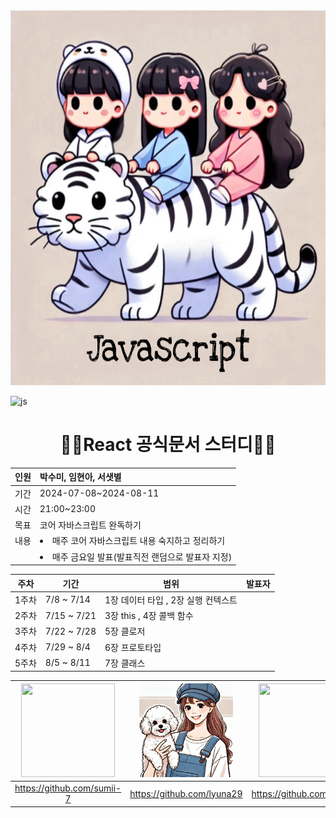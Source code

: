 <img src="photo/main.jpeg"  width="100%" height="600"/> 

![js](https://img.shields.io/badge/JavaScript-F7DF1E?style=for-the-badge&logo=JavaScript&logoColor=white)


<div align="center">
    
# 👨‍💻React 공식문서 스터디👨‍💻

</div>

<div align="center">
    
|인원 | 박수미, 임현아, 서샛별 |
| --- | :-- |
|기간 | 2024-07-08~2024-08-11|
|시간 | 21:00~23:00
|목표 | 코어 자바스크립트 완독하기|
| 내용 |<li>매주 코어 자바스크립트 내용 숙지하고 정리하기</li>
| |<li>매주 금요일 발표(발표직전 랜덤으로 발표자 지정)</li>|

| 주차 | 기간 | 범위 | 발표자 |
| --- | --- | --- | --- |
| 1주차 | 7/8 ~ 7/14 | 1장 데이터 타입 , 2장 실행 컨텍스트 |  |
| 2주차 | 7/15 ~ 7/21 | 3장 this , 4장 콜백 함수 |  |
| 3주차 | 7/22 ~ 7/28 | 5장 클로저 |  |
| 4주차 | 7/29 ~ 8/4 | 6장 프로토타입 |  |
| 5주차 | 8/5 ~ 8/11 | 7장 클래스 |  |

</div>

<div align="center">

| <img src="../photo/sumi.jpg"  width="150" height="150"/> | <img src="/photo/lyuna.jpg"  width="150" height="150"/> | <img src="../photo/ssb.jpg"  width="150" height="150"/> | 
| :---: | :---: | :---: |
|https://github.com/sumii-7|https://github.com/lyuna29|https://github.com/ssbmel|

</div>

